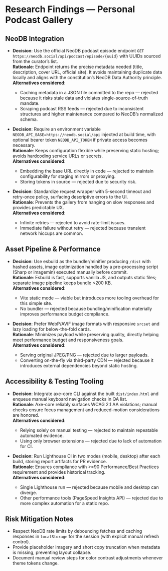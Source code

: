 # Research Findings — Personal Podcast Gallery

## NeoDB Integration
- **Decision**: Use the official NeoDB podcast episode endpoint `GET https://neodb.social/api/podcast/episode/{uuid}` with UUIDs sourced from the curator’s list.  
  **Rationale**: Endpoint returns the precise metadata needed (title, description, cover URL, official site). It avoids maintaining duplicate data locally and aligns with the constitution’s NeoDB Data Authority principle.  
  **Alternatives considered**:  
  - Caching metadata in a JSON file committed to the repo — rejected because it risks stale data and violates single-source-of-truth mandate.  
  - Scraping podcast RSS feeds — rejected due to inconsistent structures and higher maintenance compared to NeoDB’s normalized schema.

- **Decision**: Require an environment variable `NEODB_API_BASE=https://neodb.social/api` injected at build time, with optional bearer token `NEODB_API_TOKEN` if private access becomes necessary.  
  **Rationale**: Keeps configuration flexible while preserving static hosting; avoids hardcoding service URLs or secrets.  
  **Alternatives considered**:  
  - Embedding the base URL directly in code — rejected to maintain configurability for staging mirrors or proxying.  
  - Storing tokens in source — rejected due to security risk.

- **Decision**: Standardize request wrapper with 5-second timeout and retry-once policy, surfacing descriptive errors to the UI.  
  **Rationale**: Prevents the gallery from hanging on slow responses and provides predictable UX.  
  **Alternatives considered**:  
  - Infinite retries — rejected to avoid rate-limit issues.  
  - Immediate failure without retry — rejected because transient network hiccups are common.

## Asset Pipeline & Performance
- **Decision**: Use esbuild as the bundler/minifier producing `/dist` with hashed assets, image optimization handled by a pre-processing script (Sharp or imagemin) executed manually before commit.  
  **Rationale**: Esbuild is fast, supports vanilla JS, and outputs static files; separate image pipeline keeps bundle <200 KB.  
  **Alternatives considered**:  
  - Vite static mode — viable but introduces more tooling overhead for this simple site.  
  - No bundler — rejected because bundling/minification materially improves performance budget compliance.

- **Decision**: Prefer WebP/AVIF image formats with responsive `srcset` and lazy loading for below-the-fold cards.  
  **Rationale**: Minimizes payload while preserving quality, directly helping meet performance budget and responsiveness goals.  
  **Alternatives considered**:  
  - Serving original JPEG/PNG — rejected due to larger payloads.  
  - Converting on-the-fly via third-party CDN — rejected because it introduces external dependencies beyond static hosting.

## Accessibility & Testing Tooling
- **Decision**: Integrate axe-core CLI against the built `dist/index.html` and enqueue manual keyboard navigation checks in QA list.  
  **Rationale**: Axe-core reliably surfaces WCAG 2.1 AA violations; manual checks ensure focus management and reduced-motion considerations are honored.  
  **Alternatives considered**:  
  - Relying solely on manual testing — rejected to maintain repeatable automated evidence.  
  - Using only browser extensions — rejected due to lack of automation for CI.

- **Decision**: Run Lighthouse CI in two modes (mobile, desktop) after each build, storing report artifacts for PR evidence.  
  **Rationale**: Ensures compliance with >=90 Performance/Best Practices requirement and provides historical tracking.  
  **Alternatives considered**:  
  - Single Lighthouse run — rejected because mobile and desktop can diverge.  
  - Other performance tools (PageSpeed Insights API) — rejected due to more complex automation for a static repo.

## Risk Mitigation Notes
- Respect NeoDB rate limits by debouncing fetches and caching responses in `localStorage` for the session (with explicit manual refresh control).  
- Provide placeholder imagery and short copy truncation when metadata is missing, preventing layout collapse.  
- Document manual review steps for color contrast adjustments whenever theme tokens change.
